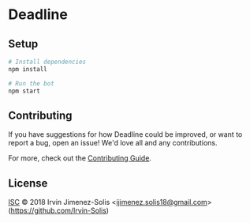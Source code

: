 # Deadline

## Setup

```sh
# Install dependencies
npm install

# Run the bot
npm start
```

## Contributing

If you have suggestions for how Deadline could be improved, or want to report a bug, open an issue! We'd love all and any contributions.

For more, check out the [Contributing Guide](CONTRIBUTING.md).

## License

[ISC](LICENSE) © 2018 Irvin Jimenez-Solis &lt;ijimenez.solis18@gmail.com&gt; (https://github.com/Irvin-Solis)
